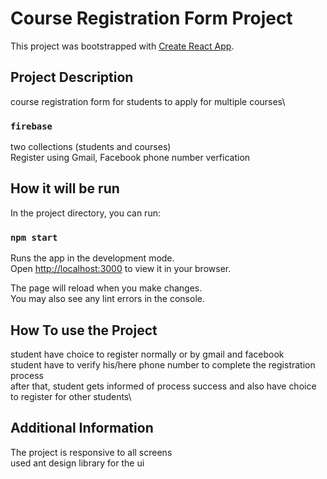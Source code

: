# Course Registration Form Project

This project was bootstrapped with [Create React App](https://github.com/facebook/create-react-app).

## Project Description

course registration form for students to apply for multiple courses\

### `firebase`

two collections (students and courses)\
Register using Gmail, Facebook
phone number verfication

## How it will be run

In the project directory, you can run:

### `npm start`

Runs the app in the development mode.\
Open [http://localhost:3000](http://localhost:3000) to view it in your browser.

The page will reload when you make changes.\
You may also see any lint errors in the console.

## How To use the Project

student have choice to register normally or by gmail and facebook\
student have to verify his/here phone number to complete the registration process\
after that, student gets informed of process success and also have choice to register for other students\

## Additional Information

The project is responsive to all screens\
used ant design library for the ui
